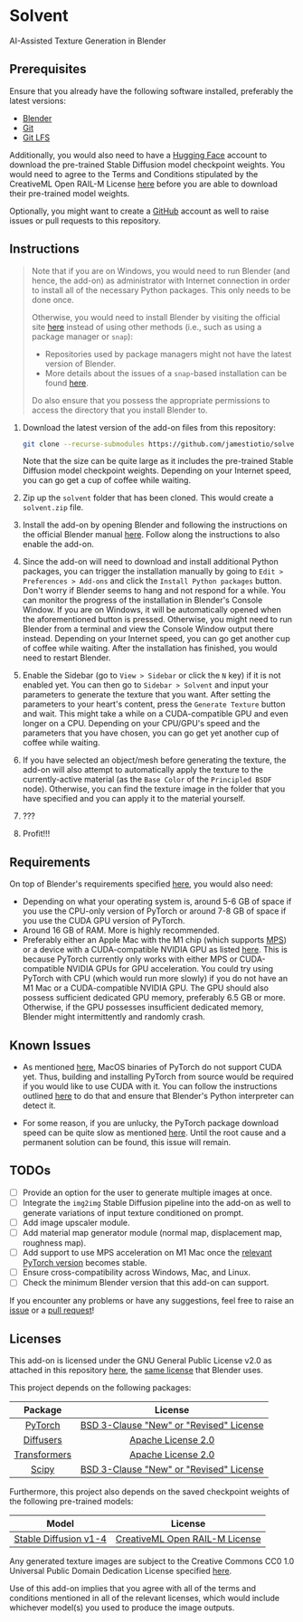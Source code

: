 # Solvent
AI-Assisted Texture Generation in Blender

## Prerequisites

Ensure that you already have the following software installed, preferably the latest versions:

- [Blender](https://www.blender.org/)
- [Git](https://git-scm.com/)
- [Git LFS](https://git-lfs.github.com/)

Additionally, you would also need to have a [Hugging Face](https://huggingface.co/) account to download the pre-trained Stable Diffusion model checkpoint weights. You would need to agree to the Terms and Conditions stipulated by the CreativeML Open RAIL-M License [here](https://huggingface.co/CompVis/stable-diffusion-v1-4) before you are able to download their pre-trained model weights.

Optionally, you might want to create a [GitHub](https://github.com/) account as well to raise issues or pull requests to this repository.

## Instructions

> Note that if you are on Windows, you would need to run Blender (and hence, the add-on) as administrator with Internet connection in order to install all of the necessary Python packages. This only needs to be done once.
>
> Otherwise, you would need to install Blender by visiting the official site [here](https://www.blender.org/download/) instead of using other methods (i.e., such as using a package manager or `snap`):
>
> - Repositories used by package managers might not have the latest version of Blender.
> - More details about the issues of a `snap`-based installation can be found [here](https://developer.blender.org/T83085).
>
> Do also ensure that you possess the appropriate permissions to access the directory that you install Blender to.

1. Download the latest version of the add-on files from this repository:

   ```bash
   git clone --recurse-submodules https://github.com/jamestiotio/solvent
   ```

   Note that the size can be quite large as it includes the pre-trained Stable Diffusion model checkpoint weights. Depending on your Internet speed, you can go get a cup of coffee while waiting.

2. Zip up the `solvent` folder that has been cloned. This would create a `solvent.zip` file.

3. Install the add-on by opening Blender and following the instructions on the official Blender manual [here](https://docs.blender.org/manual/en/latest/editors/preferences/addons.html#installing-add-ons). Follow along the instructions to also enable the add-on.

4. Since the add-on will need to download and install additional Python packages, you can trigger the installation manually by going to `Edit > Preferences > Add-ons` and click the `Install Python packages` button. Don't worry if Blender seems to hang and not respond for a while. You can monitor the progress of the installation in Blender's Console Window. If you are on Windows, it will be automatically opened when the aforementioned button is pressed. Otherwise, you might need to run Blender from a terminal and view the Console Window output there instead. Depending on your Internet speed, you can go get another cup of coffee while waiting. After the installation has finished, you would need to restart Blender.

5. Enable the Sidebar (go to `View > Sidebar` or click the `N` key) if it is not enabled yet. You can then go to `Sidebar > Solvent` and input your parameters to generate the texture that you want. After setting the parameters to your heart's content, press the `Generate Texture` button and wait. This might take a while on a CUDA-compatible GPU and even longer on a CPU. Depending on your CPU/GPU's speed and the parameters that you have chosen, you can go get yet another cup of coffee while waiting.

6. If you have selected an object/mesh before generating the texture, the add-on will also attempt to automatically apply the texture to the currently-active material (as the `Base Color` of the `Principled BSDF` node). Otherwise, you can find the texture image in the folder that you have specified and you can apply it to the material yourself.

7. ???

8. Profit!!!

## Requirements

On top of Blender's requirements specified [here](https://www.blender.org/download/requirements/), you would also need:

- Depending on what your operating system is, around 5-6 GB of space if you use the CPU-only version of PyTorch or around 7-8 GB of space if you use the CUDA GPU version of PyTorch.
- Around 16 GB of RAM. More is highly recommended.
- Preferably either an Apple Mac with the M1 chip (which supports [MPS](https://developer.apple.com/documentation/metalperformanceshaders)) or a device with a CUDA-compatible NVIDIA GPU as listed [here](https://developer.nvidia.com/cuda-gpus#compute). This is because PyTorch currently only works with either MPS or CUDA-compatible NVIDIA GPUs for GPU acceleration. You could try using PyTorch with CPU (which would run more slowly) if you do not have an M1 Mac or a CUDA-compatible NVIDIA GPU. The GPU should also possess sufficient dedicated GPU memory, preferably 6.5 GB or more. Otherwise, if the GPU possesses insufficient dedicated memory, Blender might intermittently and randomly crash.

## Known Issues

- As mentioned [here](https://pytorch.org/get-started/locally/), MacOS binaries of PyTorch do not support CUDA yet. Thus, building and installing PyTorch from source would be required if you would like to use CUDA with it. You can follow the instructions outlined [here](https://github.com/pytorch/pytorch#from-source) to do that and ensure that Blender's Python interpreter can detect it.

- For some reason, if you are unlucky, the PyTorch package download speed can be quite slow as mentioned [here](https://github.com/pytorch/pytorch/issues/17023). Until the root cause and a permanent solution can be found, this issue will remain.

## TODOs

- [ ] Provide an option for the user to generate multiple images at once.
- [ ] Integrate the `img2img` Stable Diffusion pipeline into the add-on as well to generate variations of input texture conditioned on prompt.
- [ ] Add image upscaler module.
- [ ] Add material map generator module (normal map, displacement map, roughness map).
- [ ] Add support to use MPS acceleration on M1 Mac once the [relevant PyTorch version](https://pytorch.org/blog/introducing-accelerated-pytorch-training-on-mac/) becomes stable.
- [ ] Ensure cross-compatibility across Windows, Mac, and Linux.
- [ ] Check the minimum Blender version that this add-on can support.

If you encounter any problems or have any suggestions, feel free to raise an [issue](https://github.com/jamestiotio/solvent/issues) or a [pull request](https://github.com/jamestiotio/solvent/pulls)!

## Licenses

This add-on is licensed under the GNU General Public License v2.0 as attached in this repository [here](./LICENSE), the [same license](https://git.blender.org/gitweb/gitweb.cgi/blender.git/blob/HEAD:/doc/license/GPL-license.txt) that Blender uses.

This project depends on the following packages:

| Package | License |
|:-------:|:--------------------:|
| [PyTorch](https://pytorch.org/) | [BSD 3-Clause "New" or "Revised" License](https://github.com/pytorch/pytorch/blob/master/LICENSE) |
| [Diffusers](https://github.com/huggingface/diffusers) | [Apache License 2.0](https://github.com/huggingface/diffusers/blob/main/LICENSE) |
| [Transformers](https://github.com/huggingface/transformers) | [Apache License 2.0](https://github.com/huggingface/transformers/blob/main/LICENSE) |
| [Scipy](https://scipy.org/) | [BSD 3-Clause "New" or "Revised" License](https://github.com/scipy/scipy/blob/main/LICENSE.txt) |

Furthermore, this project also depends on the saved checkpoint weights of the following pre-trained models:

| Model | License |
|:-------:|:--------------------:|
| [Stable Diffusion v1-4](https://huggingface.co/CompVis/stable-diffusion-v1-4) | [CreativeML Open RAIL-M License](https://huggingface.co/spaces/CompVis/stable-diffusion-license) |

Any generated texture images are subject to the Creative Commons CC0 1.0 Universal Public Domain Dedication License specified [here](https://creativecommons.org/publicdomain/zero/1.0/legalcode).

Use of this add-on implies that you agree with all of the terms and conditions mentioned in all of the relevant licenses, which would include whichever model(s) you used to produce the image outputs.
